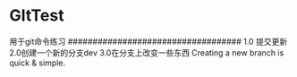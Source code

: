 # GItTest
用于git命令练习
###################################
1.0 提交更新
2.0创建一个新的分支dev
3.0在分支上改变一些东西
Creating a new branch is quick & simple.